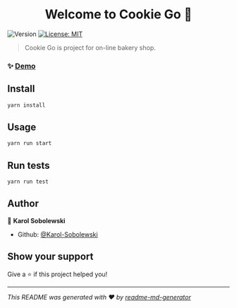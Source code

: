 <h1 align="center">Welcome to Cookie Go 👋</h1>
<p>
  <img alt="Version" src="https://img.shields.io/badge/version-1.0.0-blue.svg?cacheSeconds=2592000" />
  <a href="#" target="_blank">
    <img alt="License: MIT" src="https://img.shields.io/badge/License-MIT-yellow.svg" />
  </a>
</p>

> Cookie Go is project for on-line bakery shop.

### ✨ [Demo](https://www.cookiego.herokuapp.com/)

## Install

```sh
yarn install
```

## Usage

```sh
yarn run start
```

## Run tests

```sh
yarn run test
```

## Author

👤 **Karol Sobolewski**

* Github: [@Karol-Sobolewski](https://github.com/Karol-Sobolewski)

## Show your support

Give a ⭐️ if this project helped you!

***
_This README was generated with ❤️ by [readme-md-generator](https://github.com/kefranabg/readme-md-generator)_